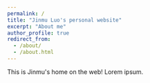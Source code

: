 ```yaml
---
permalink: /
title: "Jinmu Luo's personal website"
excerpt: "About me"
author_profile: true
redirect_from: 
  - /about/
  - /about.html
---
```


This is Jinmu's home on the web!
Lorem ipsum.
